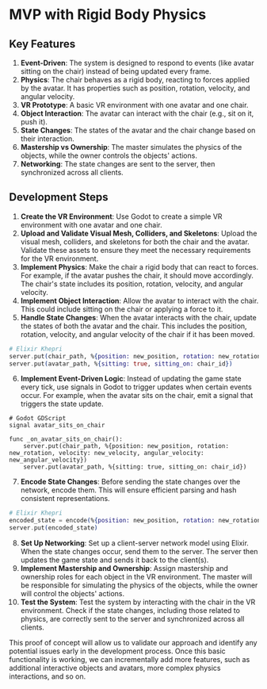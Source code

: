 # MVP with Rigid Body Physics

## Key Features

1. **Event-Driven**: The system is designed to respond to events (like avatar sitting on the chair) instead of being updated every frame.
2. **Physics**: The chair behaves as a rigid body, reacting to forces applied by the avatar. It has properties such as position, rotation, velocity, and angular velocity.
3. **VR Prototype**: A basic VR environment with one avatar and one chair.
4. **Object Interaction**: The avatar can interact with the chair (e.g., sit on it, push it).
5. **State Changes**: The states of the avatar and the chair change based on their interaction.
6. **Mastership vs Ownership**: The master simulates the physics of the objects, while the owner controls the objects' actions.
7. **Networking**: The state changes are sent to the server, then synchronized across all clients.

## Development Steps

1. **Create the VR Environment**: Use Godot to create a simple VR environment with one avatar and one chair.
2. **Upload and Validate Visual Mesh, Colliders, and Skeletons**: Upload the visual mesh, colliders, and skeletons for both the chair and the avatar. Validate these assets to ensure they meet the necessary requirements for the VR environment.
3. **Implement Physics**: Make the chair a rigid body that can react to forces. For example, if the avatar pushes the chair, it should move accordingly. The chair's state includes its position, rotation, velocity, and angular velocity.
4. **Implement Object Interaction**: Allow the avatar to interact with the chair. This could include sitting on the chair or applying a force to it.
5. **Handle State Changes**: When the avatar interacts with the chair, update the states of both the avatar and the chair. This includes the position, rotation, velocity, and angular velocity of the chair if it has been moved.

```elixir
# Elixir Khepri
server.put(chair_path, %{position: new_position, rotation: new_rotation, velocity: new_velocity, angular_velocity: new_angular_velocity})
server.put(avatar_path, %{sitting: true, sitting_on: chair_id})
```

6. **Implement Event-Driven Logic**: Instead of updating the game state every tick, use signals in Godot to trigger updates when certain events occur. For example, when the avatar sits on the chair, emit a signal that triggers the state update.

```gdscript
# Godot GDScript
signal avatar_sits_on_chair

func _on_avatar_sits_on_chair():
    server.put(chair_path, %{position: new_position, rotation: new_rotation, velocity: new_velocity, angular_velocity: new_angular_velocity})
    server.put(avatar_path, %{sitting: true, sitting_on: chair_id})
```

7. **Encode State Changes**: Before sending the state changes over the network, encode them. This will ensure efficient parsing and hash consistent representations.

```elixir
# Elixir Khepri
encoded_state = encode(%{position: new_position, rotation: new_rotation, velocity: new_velocity, angular_velocity: new_angular_velocity, sitting: true, sitting_on: chair_id})
server.put(encoded_state)
```

8. **Set Up Networking**: Set up a client-server network model using Elixir. When the state changes occur, send them to the server. The server then updates the game state and sends it back to the client(s).
9. **Implement Mastership and Ownership**: Assign mastership and ownership roles for each object in the VR environment. The master will be responsible for simulating the physics of the objects, while the owner will control the objects' actions.
10. **Test the System**: Test the system by interacting with the chair in the VR environment. Check if the state changes, including those related to physics, are correctly sent to the server and synchronized across all clients.

This proof of concept will allow us to validate our approach and identify any potential issues early in the development process. Once this basic functionality is working, we can incrementally add more features, such as additional interactive objects and avatars, more complex physics interactions, and so on.
